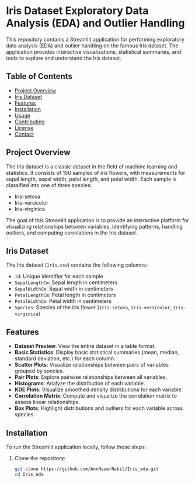 # Iris Dataset Exploratory Data Analysis (EDA) and Outlier Handling

This repository contains a Streamlit application for performing exploratory data analysis (EDA) and outlier handling on the famous Iris dataset. The application provides interactive visualizations, statistical summaries, and tools to explore and understand the Iris dataset.

## Table of Contents
- [Project Overview](#project-overview)
- [Iris Dataset](#iris-dataset)
- [Features](#features)
- [Installation](#installation)
- [Usage](#usage)
- [Contributing](#contributing)
- [License](#license)
- [Contact](#contact)

## Project Overview
The Iris dataset is a classic dataset in the field of machine learning and statistics. It consists of 150 samples of iris flowers, with measurements for sepal length, sepal width, petal length, and petal width. Each sample is classified into one of three species:
- Iris-setosa
- Iris-versicolor
- Iris-virginica

The goal of this Streamlit application is to provide an interactive platform for visualizing relationships between variables, identifying patterns, handling outliers, and computing correlations in the Iris dataset.

## Iris Dataset
The Iris dataset (`Iris.csv`) contains the following columns:
- `Id`: Unique identifier for each sample
- `SepalLengthCm`: Sepal length in centimeters
- `SepalWidthCm`: Sepal width in centimeters
- `PetalLengthCm`: Petal length in centimeters
- `PetalWidthCm`: Petal width in centimeters
- `Species`: Species of the iris flower (`Iris-setosa`, `Iris-versicolor`, `Iris-virginica`)

## Features
- **Dataset Preview**: View the entire dataset in a table format.
- **Basic Statistics**: Display basic statistical summaries (mean, median, standard deviation, etc.) for each column.
- **Scatter Plots**: Visualize relationships between pairs of variables grouped by species.
- **Pair Plots**: Explore pairwise relationships between all variables.
- **Histograms**: Analyze the distribution of each variable.
- **KDE Plots**: Visualize smoothed density distributions for each variable.
- **Correlation Matrix**: Compute and visualize the correlation matrix to assess linear relationships.
- **Box Plots**: Highlight distributions and outliers for each variable across species.

## Installation
To run the Streamlit application locally, follow these steps:

1. Clone the repository:
   ```bash
   git clone https://github.com/AnnNaserNabil/Iris_eda.git
   cd Iris_eda
